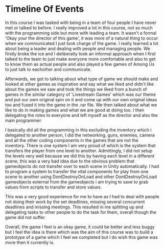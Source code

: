 # Timeline Of Events

In this course I was tasked with being in a team of four people I have never met or talked to before. I really improved a lot in this course, not so much with the programming side but more with leading a team. It wasn't a formal 'Okay your the director of this game', it was more of a natural thing to occur when we communicated I just took charge of the game. I really learned a lot about being a leader and dealing with people and managing people. We firstly broke the ice and I deliberatly took an informal approach when I first talked to the team to just make everyone more comfortable and also to get to know them as actual people and also played a few games of Among Us to just talk to eachother and communicate. 

Afterwards, we got to talking about what type of game we should make and looked at other games as inspiration and say what we liked and didn't like about the games we saw and took the things we liked from a bunch of games in the similar category of 'Livestream Games' which was our theme and put our own original spin on it and come up with our own original ideas too and fused it into the game in the .rar file. We then talked about what we like to do in making games and what we are good at doing too. I then delegating the roles to everyone and left myself as the director and also the main programmer. 

I basically did all the programming in this excluding the inventory which i delegated to another person, I did the networking, guns, enemies, camera and all the other coding components in the games that are not the inventory. There is one system I am very proud of which is the system that transfers the player from one level to another. Admittingly, I did not setup the levels very well because we did this by having each level in a different scene, this was a very bad idea due to the obvious problem that gameobjects do not transfer over to each scene in Unity automatically. I had to program a system to transfer the vital components for play from one scene to another using DontDestroyOnLoad and other DontDestroyOnLoad gameobjects external from the gameobjects i am trying to save to grab values from scripts to transfer and store values. 

This was a very good experience for me to have as I had to deal with people not doing their work by the set deadlines, missing several concurrent deadlines and missing meetings. This resulted in me splitting up and delegating tasks to other people to do the task for them, overall though the game did not suffer.

Overall, the game I feel is an okay game, it could be better and less buggy but I feel the idea is there which was the aim of this course was to build a prototype of a game which I feel we completed but I do wish this game was more then it currently is.
